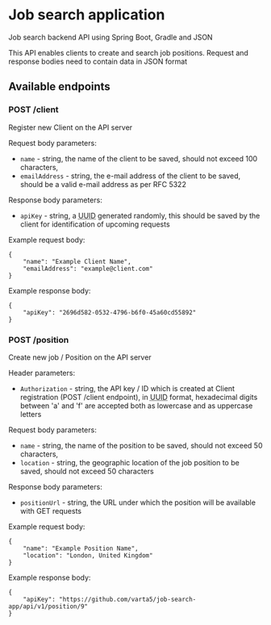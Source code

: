 # Job search application

Job search backend API using Spring Boot, Gradle and JSON

This API enables clients to create and search job positions. Request and response bodies need to contain data in JSON format

## Available endpoints

### POST /client

Register new Client on the API server

Request body parameters:

- `name` - string, the name of the client to be saved, should not exceed 100 characters,
- `emailAddress` - string, the e-mail address of the client to be saved, should be a valid e-mail address as per RFC 5322

Response body parameters:

- `apiKey` - string, a <abbr title="Universal Unique Identifier">UUID</abbr> generated randomly, this should be saved by the client for identification of upcoming requests

Example request body:

    {
        "name": "Example Client Name",
        "emailAddress": "example@client.com"
    }

Example response body:

    {
        "apiKey": "2696d582-0532-4796-b6f0-45a60cd55892"
    }

### POST /position

Create new job / Position on the API server

Header parameters:

- `Authorization` - string, the API key / ID which is created at Client registration (POST /client endpoint), in <abbr title="Universal Unique Identifier">UUID</abbr> format, hexadecimal digits between 'a' and 'f' are accepted both as lowercase and as uppercase letters

Request body parameters:

- `name` - string, the name of the position to be saved, should not exceed 50 characters,
- `location` - string, the geographic location of the job position to be saved, should not exceed 50 characters

Response body parameters:

- `positionUrl` - string, the URL under which the position will be available with GET requests

Example request body:

    {
        "name": "Example Position Name",
        "location": "London, United Kingdom"
    }

Example response body:

    {
        "apiKey": "https://github.com/varta5/job-search-app/api/v1/position/9"
    }
